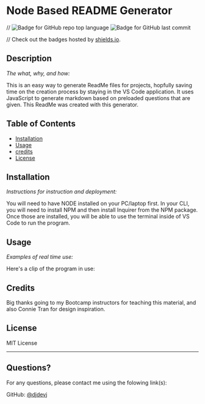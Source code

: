 # Node Based README Generator

  // ![Badge for GitHub repo top language](https://img.shields.io/github/languages/top/djdevj/node-readme?style=flat&logo=appveyor) ![Badge for GitHub last commit](https://img.shields.io/github/last-commit/djdevj/node-readme?style=flat&logo=appveyor)
  
  // Check out the badges hosted by [shields.io](https://shields.io/).
  
  
  ## Description 
  
  *The what, why, and how:* 
  
  This is an easy way to generate ReadMe files for projects, hopfully saving time on the creation process by staying in the VS Code application. It uses JavaScript to generate markdown based on preloaded questions that are given. This ReadMe was created with this generator.

  ## Table of Contents
  * [Installation](#installation)
  * [Usage](#usage)
  * [credits](#credits)
  * [License](#license)
  
  ## Installation
  
  *Instructions for instruction and deployment:*
  
  You will need to have NODE installed on your PC/laptop first. In your CLI, you will need to install NPM and then install Inquirer from the NPM package. Once those are installed, you will be able to use the terminal inside of VS Code to run the program.
  
  ## Usage 
  
  *Examples of real time use:*
  
  Here's a clip of the program in use:
    
  ## Credits
    
  Big thanks going to my Bootcamp instructors for teaching this material, and also Connie Tran for design inspiration.
  
  ## License
  
  MIT License
  
  ---
  
  ## Questions?

  For any questions, please contact me using the folowing link(s):
 
  GitHub: [@djdevj](https://api.github.com/users/djdevj)
  